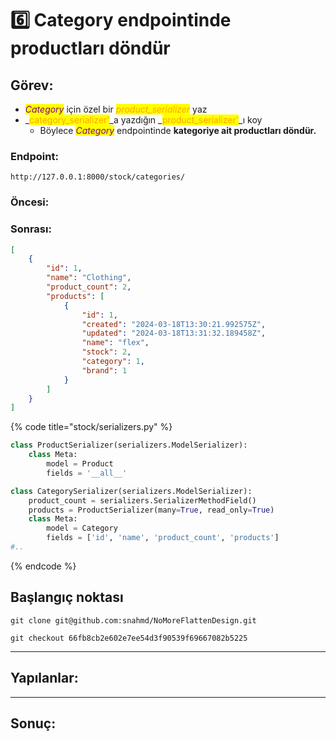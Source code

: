 # 6️⃣ Category endpointinde productları döndür

## Görev:

* _<mark style="color:purple;">Category</mark>_ için özel bir _<mark style="color:orange;">product\_serializer</mark>_ yaz
* _<mark style="color:orange;">category\_serializer'</mark>_a yazdığın _<mark style="color:orange;">product\_serializer'</mark>_ı koy
  * Böylece _<mark style="color:purple;">Category</mark>_ endpointinde **kategoriye ait productları döndür.**

### Endpoint:

`http://127.0.0.1:8000/stock/categories/`

### Öncesi:



### Sonrası:

```json
[
    {
        "id": 1,
        "name": "Clothing",
        "product_count": 2,
        "products": [
            {
                "id": 1,
                "created": "2024-03-18T13:30:21.992575Z",
                "updated": "2024-03-18T13:31:32.189458Z",
                "name": "flex",
                "stock": 2,
                "category": 1,
                "brand": 1
            }
        ]
    }
]
```

{% code title="stock/serializers.py" %}
```python
class ProductSerializer(serializers.ModelSerializer):
    class Meta:
        model = Product
        fields = '__all__'

class CategorySerializer(serializers.ModelSerializer):
    product_count = serializers.SerializerMethodField()
    products = ProductSerializer(many=True, read_only=True)
    class Meta:
        model = Category
        fields = ['id', 'name', 'product_count', 'products']
#..
```
{% endcode %}

## Başlangıç noktası

`git clone git@github.com:snahmd/NoMoreFlattenDesign.git`

`git checkout 66fb8cb2e602e7ee54d3f90539f69667082b5225`

***

## Yapılanlar:



***

## Sonuç:
